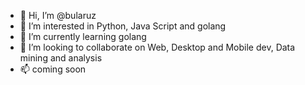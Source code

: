 - 👋 Hi, I’m @bularuz
- 👀 I’m interested in Python, Java Script and golang
- 🌱 I’m currently learning golang
- 💞️ I’m looking to collaborate on Web, Desktop and Mobile dev, Data mining and analysis 
- 📫 coming soon

<!---
bularuz/bularuz is a ✨ special ✨ repository because its `README.md` (this file) appears on your GitHub profile.
You can click the Preview link to take a look at your changes.
--->
